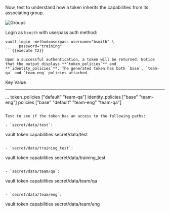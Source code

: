 Now, test to understand how a token inherits the capabilities from its associating group.

<img src="https://education-yh.s3-us-west-2.amazonaws.com/7-entity-3.png" alt="Groups"/>

Login as `bsmith` with userpass auth method:

```
vault login -method=userpass username="bsmith" \
      password="training"
```{{execute T2}}

Upon a successful authentication, a token will be returned. Notice that the output displays **`token_policies`** and **`identity_policies`**. The generated token has both `base`, `team-qa` and `team-eng` policies attached.

```
Key                    Value
---                    -----
...
token_policies         ["default" "team-qa"]
identity_policies      ["base" "team-eng"]
policies               ["base" "default" "team-eng" "team-qa"]
```

Test to see if the token has an access to the following paths:

- `secret/data/test`:  
  ```
  vault token capabilities secret/data/test
  ```{{execute T2}}

- `secret/data/training_test`:  
  ```
  vault token capabilities secret/data/training_test
  ```{{execute T2}}

- `secret/data/team/qa`:  
  ```
  vault token capabilities secret/data/team/qa
  ```{{execute T2}}

- `secret/data/team/eng`:  
  ```
  vault token capabilities secret/data/team/eng
  ```{{execute T2}}
